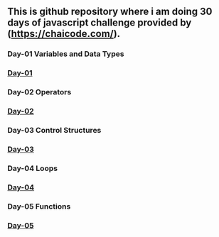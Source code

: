## This is github repository where i am doing 30 days of javascript challenge provided by (https://chaicode.com/).

### Day-01 Variables and Data Types
### [Day-01](./01_variable_data_types/index.js)

### Day-02 Operators
### [Day-02](./02_operators/index.js)

### Day-03 Control Structures
### [Day-03](./03_control_structures/index.js)

### Day-04 Loops
### [Day-04](./04_loops/index.js)

### Day-05 Functions
### [Day-05](./05_functions/index.js)
